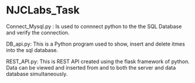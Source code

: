 # NJCLabs_Task

Connect_Mysql.py :
        Is used to connnect python to the the SQL Database and verify the connection.

DB_api.py:
        This is a  Python program  used to show, insert and delete itmes into the sql database.
        
REST_API.py:
    This is REST API created using the flask framework of python. Data can be viewed and inserted from and to both the server and data database simultaneously.
